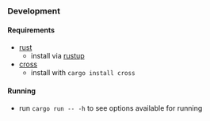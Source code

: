 ### Development

#### Requirements

- [rust](https://www.rust-lang.org)
  - install via [rustup](https://rustup.rs/)
- [cross](https://github.com/cross-rs/cross)
  - install with `cargo install cross`

#### Running

- run `cargo run -- -h` to see options available for running
